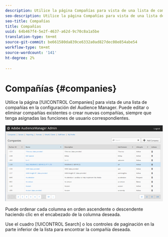 ```yaml
---
description: Utilice la página Compañías para vista de una lista de compañías en la configuración de Audience Manager. Puede editar o eliminar compañías existentes o crear nuevas compañías, siempre que tenga asignadas las funciones de usuario correspondientes.
seo-description: Utilice la página Compañías para vista de una lista de compañías en la configuración de Audience Manager. Puede editar o eliminar compañías existentes o crear nuevas compañías, siempre que tenga asignadas las funciones de usuario correspondientes.
seo-title: Compañías
title: Compañías
uuid: 64b467f4-5e2f-4637-a62d-9c70c8a1a5be
translation-type: tm+mt
source-git-commit: be661580da839ce6332a0ad827dec08e854abe54
workflow-type: tm+mt
source-wordcount: '141'
ht-degree: 2%

---
```



# Compañías {#companies}

Utilice la página [!UICONTROL Companies] para vista de una lista de compañías en la configuración del Audience Manager. Puede editar o eliminar compañías existentes o crear nuevas compañías, siempre que tenga asignadas las funciones de usuario correspondientes.

![](assets/companies.png)

Puede ordenar cada columna en orden ascendente o descendente haciendo clic en el encabezado de la columna deseada.

Use el cuadro [!UICONTROL Search] o los controles de paginación en la parte inferior de la lista para encontrar la compañía deseada.
